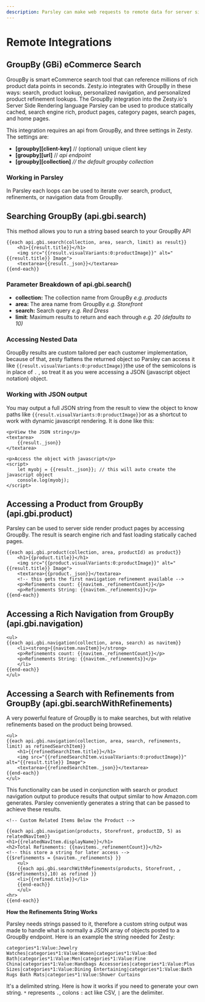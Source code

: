 ```yaml
---
description: Parsley can make web requests to remote data for server side rendering.
---
```


# Remote Integrations

## GroupBy \(GBi\) eCommerce Search

GroupBy is smart eCommerce search tool that can reference millions of rich product data points in seconds. Zesty.io integrates with GroupBy in these ways: search, product lookup, personalized navigation, and personalized product refinement lookups. The GroupBy integration into the Zesty.io's Server Side Rendering language Parsley can be used to produce statically cached, search engine rich, product pages, category pages, search pages, and home pages.

This integration requires an api from GroupBy, and three settings in Zesty. The settings are:

* **\[groupby\]\[client-key\]** // \(optional\) unique client key
* **\[groupby\]\[url\]**  // _api endpoint_
* **\[groupby\]\[collection\]** _// the default groupby collection_

### Working in Parsley

In Parsley each loops can be used to iterate over search, product, refinements, or navigation data from GroupBy.

## Searching GroupBy \(api.gbi.search\)

This method allows you to run a string based search to your GroupBy API

```markup
{{each api.gbi.search(collection, area, search, limit) as result}}
    <h1>{{result.title}}</h1>
    <img src="{{result.visualVariants:0:productImage}}" alt="{{result.title}} Image">
    <textarea>{{result._json}}</textarea>
{{end-each}}
```

### Parameter Breakdown of api.gbi.search\(\)

* **collection:** The collection name from GroupBy _e.g. products_
* **area:** The area name from GroupBy _e.g. Storefront_
* **search:** Search query _e.g. Red Dress_
* **limit**: Maximum results to return and each through _e.g. 20 \(defaults to 10\)_

### Accessing Nested Data

GroupBy results are custom tailored per each customer implementation, because of that, zesty flattens the returned object so Parsley can access it like `{{result.visualVariants:0:productImage}}`the use of the semicolons is in place of `.` , so treat it as you were accessing a JSON \(javascript object notation\) object.  

### Working with JSON output

You may output a full JSON string from the result to view the object to know paths like `{{result.visualVariants:0:productImage}}`or as a shortcut to work with dynamic javascript rendering. It is done like this:

```markup
<p>View the JSON string</p>
<textarea>
    {{result._json}}
</textarea>

<p>Access the object with javascript</p>
<script>
    let myobj = {{result._json}}; // this will auto create the javascript object
    console.log(myobj);
</script>
```

## Accessing a Product from GroupBy \(api.gbi.product\)

Parsley can be used to server side render product pages by accessing GroupBy. The result is search engine rich and fast loading statically cached pages.

```markup
{{each api.gbi.product(collection, area, productId) as product}}
    <h1>{{product.title}}</h1>
    <img src="{{product.visualVariants:0:productImage}}" alt="{{result.title}} Image">
    <textarea>{{product._json}}</textarea>
    <!-- this gets the first naviigation refinement available -->
    <p>Refinements count: {{navitem._refinementCount}}</p>
    <p>Refinements String: {{navitem._refinements}}</p>
{{end-each}}
```

## Accessing a Rich Navigation from GroupBy \(api.gbi.navigation\)

```markup
<ul>
{{each api.gbi.navigation(collection, area, search) as navitem}}
    <li><strong>{{navitem.navItem}}</strong>
    <p>Refinements count: {{navitem._refinementCount}}</p>
    <p>Refinements String: {{navitem._refinements}}</p>
    </li>
{{end-each}}
</ul>
```

## Accessing a Search with Refinements from GroupBy \(api.gbi.searchWithRefinements\)

A very powerful feature of GroupBy is to make searches, but with relative refinements based on the product being browsed. 

```markup
<ul>
{{each api.gbi.navigation(collection, area, search, refinements, limit) as refinedSearchItem}}
    <h1>{{refinedSearchItem.title}}</h1>
    <img src="{{refinedSearchItem.visualVariants:0:productImage}}" alt="{{result.title}} Image">
    <textarea>{{refinedSearchItem._json}}</textarea>
{{end-each}}
</ul>
```

This functionality can be used in conjunction with search or product navigation output to produce results that output similar to how Amazon.com generates. Parsley conveniently generates a string that can be passed to achieve these results.   

```markup
<!-- Custom Related Items Below the Product -->

{{each api.gbi.navigation(products, Storefront, productID, 5) as relatedNavItem}}
<h1>{{relatedNavItem.displayName}}</h1>
<h2>Total Refinements: {{navitems._refinementCount}}</h2>
<!-- this store a string for later access -->
{{$refinements = {navitem._refinements} }}
	<ul>
	{{each api.gbi.searchWithRefinements(products, Storefront, ,{$$refinements},10) as refined }}
	<li>{{refined.title}}</li>
	{{end-each}}
	</ul>
<hr>
{{end-each}}

```

**How the Refinements String Works**

Parsley needs strings passed to it, therefore a custom string output was made to handle what is normally a JSON array of objects posted to a GroupBy endpoint. Here is an example the string needed for Zesty:

`categories*1:Value:Jewelry Watches|categories*1:Value:Women|categories*1:Value:Bed Bath|categories*1:Value:Men|categories*1:Value:Fine China|categories*1:Value:Handbags Accessories|categories*1:Value:Plus Sizes|categories*1:Value:Dining Entertaining|categories*1:Value:Bath Rugs Bath Mats|categories*1:Value:Shower Curtains`

It's a delimited string. Here is how it works if you need to generate your own string. `*` represents `.`, colons `:` act like CSV, `|` are the delimiter. 

